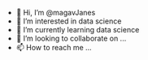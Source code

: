 - 👋 Hi, I’m @magavJanes
- 👀 I’m interested in data science
- 🌱 I’m currently learning data science
- 💞️ I’m looking to collaborate on ...
- 📫 How to reach me ...

<!---
magavJanes/magavJanes is a ✨ special ✨ repository because its `README.md` (this file) appears on your GitHub profile.
You can click the Preview link to take a look at your changes.
--->
